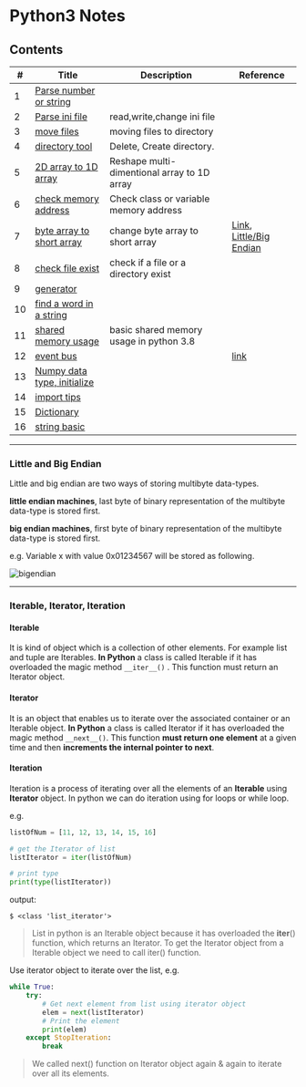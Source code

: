 # Python3 Notes

## Contents

| # | Title | Description | Reference |
|---| ----- | ----------- | --------- |
|1| [Parse number or string](./parse-argument.py)|  | |
|2| [Parse ini file](./parse-ini/ini-demo.py)| read,write,change ini file | |
|3| [move files](./move-files-to-dir.py)| moving files to directory | |
|4| [directory tool](./directory-tools.py)| Delete, Create directory.  | |
|5| [ 2D array to 1D array](./numpy/array-reshape.py)| Reshape multi-dimentional array to 1D array |
|6| [check memory address](https://github.com/miseon119/python-notes/blob/fb6de84a723abc9c3a5a9079134fff7622817452/check-memory-addr.py#L2)| Check class or variable memory address |
|7| [byte array to short array](https://github.com/miseon119/python-notes/blob/4899bbf4d19c5257dbce3eda83625203f86a24dc/check-memory-addr.py#L4)| change byte array to short array |[Link](https://nowonbun.tistory.com/689), [Little/Big Endian](https://github.com/miseon119/python-notes#little-and-big-endian)|
|8| [check file exist](https://github.com/miseon119/python-notes/blob/18f9d620b59bb6504735cb9a7820ce78affc12ad/directory-tools.py#L47) | check if a file or a directory exist  |  |
|9| [generator](generator/generatorNote.py) | | |
|10| [find a word in a string](./basic/string-operate.py) | | |
|11| [shared memory usage](./shared-memory/shared-memory-basic.md) | basic shared memory usage in python 3.8 | |
|12| [event bus](./event-bus/event-bus-basic.md)| | [link](https://www.joeltok.com/blog/2021-3/building-an-event-bus-in-python)|
|13| [Numpy data type, initialize ](./numpy/numpy-basic.md) | | |
|14| [import tips](./basic/import-basic.md) | | |
|15| [Dictionary](./basic/dictionary-usage.md) | | |
|16| [string basic](./basic/string-usage.md) | | |




---

### Little and Big Endian

Little and big endian are two ways of storing multibyte data-types.

**little endian machines**, last byte of binary representation of the multibyte data-type is stored first.

**big endian machines**, first byte of binary representation of the multibyte data-type is stored first.

e.g. Variable x with value 0x01234567 will be stored as following.

![bigendian](http://4.bp.blogspot.com/_IEmaCFe3y9g/SO3GGEF4UkI/AAAAAAAAAAc/z7waF2Lwg0s/s400/lb.GIF)


---

### Iterable, Iterator, Iteration
 
#### Iterable  
It is kind of object which is a collection of other elements. For example list and tuple are Iterables. **In Python** a class is called Iterable if it has overloaded the magic method `__iter__()` . This function must return an Iterator object.

#### Iterator
It is an object that enables us to iterate over the associated container or an Iterable object. **In Python** a class is called Iterator if it has overloaded the magic method `__next__()`. This function **must return one element** at a given time and then **increments the internal pointer to next**.

#### Iteration
Iteration is a process of iterating over all the elements of an **Iterable** using **Iterator** object. In python we can do iteration using for loops or while loop.

e.g.
```python
listOfNum = [11, 12, 13, 14, 15, 16]

# get the Iterator of list
listIterator = iter(listOfNum)

# print type
print(type(listIterator))
```
output:
```console
$ <class 'list_iterator'>
```

>List in python is an Iterable object because it has overloaded the __iter__() function, which returns an Iterator. To get the Iterator object from a Iterable object we need to call iter() function. 

Use iterator object to iterate over the list, 
e.g.
```python
while True:
    try:
        # Get next element from list using iterator object
        elem = next(listIterator)
        # Print the element
        print(elem)
    except StopIteration:
        break
```

> We called next() function on Iterator object again & again to iterate over all its elements.

